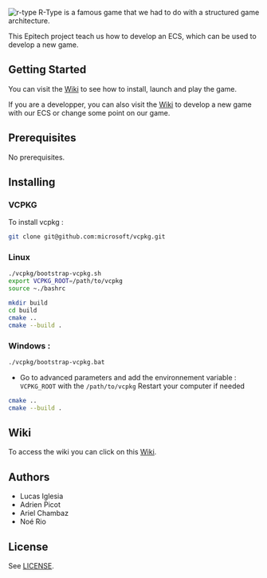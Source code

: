 ![r-type](https://m.media-amazon.com/images/I/911DV9FiRTL.png)
R-Type is a famous game that we had to do with a structured game architecture.

This Epitech project teach us how to develop an ECS, which can be used to develop a new game.
## Getting Started

You can visit the [Wiki](https://github.com/EpitechPromo2026/B-CPP-500-REN-5-2-rtype-lucas.iglesia/wiki) to see how to install, launch and play the game.

If you are a developper, you can also visit the [Wiki](https://github.com/EpitechPromo2026/B-CPP-500-REN-5-2-rtype-lucas.iglesia/wiki) to develop a new game with our ECS or change some point on our game.
## Prerequisites

No prerequisites.
## Installing
### VCPKG

To install vcpkg :
```bash
git clone git@github.com:microsoft/vcpkg.git
```

### Linux
```bash
./vcpkg/bootstrap-vcpkg.sh
export VCPKG_ROOT=/path/to/vcpkg
source ~./bashrc
```
```bash
mkdir build
cd build
cmake ..
cmake --build .
```

### Windows :
```bash
./vcpkg/bootstrap-vcpkg.bat
```
- Go to advanced parameters and add the environnement variable : `VCPKG_ROOT` with the `/path/to/vcpkg`
Restart your computer if needed

```bash
cmake ..
cmake --build .
```


## Wiki

To access the wiki you can click on this [Wiki](https://github.com/EpitechPromo2026/B-CPP-500-REN-5-2-rtype-lucas.iglesia/wiki).
## Authors

* Lucas Iglesia
* Adrien Picot
* Ariel Chambaz
* Noé Rio
## License

See [LICENSE](https://github.com/EpitechPromo2026/B-CPP-500-REN-5-2-rtype-lucas.iglesia/blob/Readme/LICENSE).
